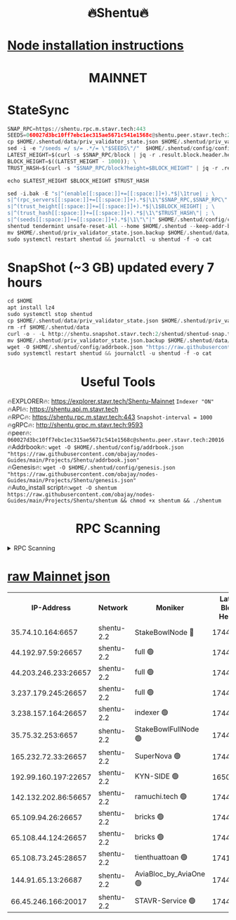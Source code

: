 <h1 align="center"> 🔥Shentu🔥</h1>

[Node installation instructions](https://github.com/obajay/nodes-Guides/tree/main/Projects/Shentu)
=
<h1 align="center"> MAINNET</h1>

# StateSync
```python
SNAP_RPC=https://shentu.rpc.m.stavr.tech:443
SEEDS=060027d3bc10ff7ebc1ec315ae5671c541e1568c@shentu.peer.stavr.tech:20016
cp $HOME/.shentud/data/priv_validator_state.json $HOME/.shentud/priv_validator_state.json.backup
sed -i -e "/seeds =/ s/= .*/= \"$SEEDS\"/"  $HOME/.shentud/config/config.toml
LATEST_HEIGHT=$(curl -s $SNAP_RPC/block | jq -r .result.block.header.height); \
BLOCK_HEIGHT=$((LATEST_HEIGHT - 1000)); \
TRUST_HASH=$(curl -s "$SNAP_RPC/block?height=$BLOCK_HEIGHT" | jq -r .result.block_id.hash)

echo $LATEST_HEIGHT $BLOCK_HEIGHT $TRUST_HASH

sed -i.bak -E "s|^(enable[[:space:]]+=[[:space:]]+).*$|\1true| ; \
s|^(rpc_servers[[:space:]]+=[[:space:]]+).*$|\1\"$SNAP_RPC,$SNAP_RPC\"| ; \
s|^(trust_height[[:space:]]+=[[:space:]]+).*$|\1$BLOCK_HEIGHT| ; \
s|^(trust_hash[[:space:]]+=[[:space:]]+).*$|\1\"$TRUST_HASH\"| ; \
s|^(seeds[[:space:]]+=[[:space:]]+).*$|\1\"\"|" $HOME/.shentud/config/config.toml
shentud tendermint unsafe-reset-all --home $HOME/.shentud --keep-addr-book
mv $HOME/.shentud/priv_validator_state.json.backup $HOME/.shentud/data/priv_validator_state.json
sudo systemctl restart shentud && journalctl -u shentud -f -o cat
```
# SnapShot (~3 GB) updated every 7 hours
```python
cd $HOME
apt install lz4
sudo systemctl stop shentud
cp $HOME/.shentud/data/priv_validator_state.json $HOME/.shentud/priv_validator_state.json.backup
rm -rf $HOME/.shentud/data
curl -o - -L http://shentu.snapshot.stavr.tech:2/shentud/shentud-snap.tar.lz4 | lz4 -c -d - | tar -x -C $HOME/.shentud --strip-components 2
mv $HOME/.shentud/priv_validator_state.json.backup $HOME/.shentud/data/priv_validator_state.json
wget -O $HOME/.shentud/config/addrbook.json "https://raw.githubusercontent.com/obajay/nodes-Guides/main/Projects/Shentu/addrbook.json"
sudo systemctl restart shentud && journalctl -u shentud -f -o cat
```

 <h1 align="center"> Useful Tools</h1>

🔥EXPLORER🔥:     https://explorer.stavr.tech/Shentu-Mainnet        `Indexer "ON"` \
🔥API🔥:          https://shentu.api.m.stavr.tech \
🔥RPC🔥:          https://shentu.rpc.m.stavr.tech:443              `Snapshot-interval = 1000` \
🔥gRPC🔥:         http://shentu.grpc.m.stavr.tech:9593 \
🔥peer🔥:         `060027d3bc10ff7ebc1ec315ae5671c541e1568c@shentu.peer.stavr.tech:20016` \
🔥Addrbook🔥:  `wget -O $HOME/.shentud/config/addrbook.json "https://raw.githubusercontent.com/obajay/nodes-Guides/main/Projects/Shentu/addrbook.json"` \
🔥Genesis🔥:  `wget -O $HOME/.shentud/config/genesis.json "https://raw.githubusercontent.com/obajay/nodes-Guides/main/Projects/Shentu/genesis.json"` \
🔥Auto_install script🔥:`wget -O shentum https://raw.githubusercontent.com/obajay/nodes-Guides/main/Projects/Shentu/shentum && chmod +x shentum && ./shentum`

<h1 align="center"> RPC Scanning</h1>

<details>
<summary>RPC Scanning</summary>

<h2 align="center"> We scan nodes in real time every 4 hours. And we provide the final result of RPC endpoints.
We cannot influence the operation of these nodes in any way. </h2>


```python
If Voting Power is higher than 0 --> then the Node is a validator of the network and may be subject to attack and be a potential threat to the chain.
```
```python
We marked such validators with a red symbol
```

</details>

[raw Mainnet json](https://rpc-check.shentum.stavr.tech/shentum/rpc-shentum-result.json)
=


<table><tr><th>IP-Address</th><th>Network</th><th>Moniker</th><th>Latest Block Height</th><th>Earliest Block Height</th><th>Catching Up</th><th>Tx Index</th><th>Voting Power</th><th>Scan Time</th></tr><tr><td>35.74.10.164:6657</td><td>shentu-2.2</td><td>StakeBowlNode 🔴</td><td>17446331</td><td>8308501</td><td>False</td><td>on</td><td>50178</td><td>2024-03-01T16:02:12.396814229UTC</td></tr><tr><td>44.192.97.59:26657</td><td>shentu-2.2</td><td>full 🟢</td><td>17446331</td><td>9786901</td><td>False</td><td>on</td><td>0</td><td>2024-03-01T16:02:09.077750602UTC</td></tr><tr><td>44.203.246.233:26657</td><td>shentu-2.2</td><td>full 🟢</td><td>17446314</td><td>9786901</td><td>False</td><td>on</td><td>0</td><td>2024-03-01T16:02:21.111989279UTC</td></tr><tr><td>3.237.179.245:26657</td><td>shentu-2.2</td><td>full 🟢</td><td>17446334</td><td>9786901</td><td>False</td><td>on</td><td>0</td><td>2024-03-01T16:02:29.884891359UTC</td></tr><tr><td>3.238.157.164:26657</td><td>shentu-2.2</td><td>indexer 🟢</td><td>17446336</td><td>9786901</td><td>False</td><td>on</td><td>0</td><td>2024-03-01T16:02:43.134924331UTC</td></tr><tr><td>35.75.32.253:6657</td><td>shentu-2.2</td><td>StakeBowlFullNode 🟢</td><td>17446339</td><td>10470762</td><td>False</td><td>on</td><td>0</td><td>2024-03-01T16:03:05.113955544UTC</td></tr><tr><td>165.232.72.33:26657</td><td>shentu-2.2</td><td>SuperNova 🟢</td><td>17446339</td><td>15936001</td><td>False</td><td>on</td><td>0</td><td>2024-03-01T16:03:03.826592921UTC</td></tr><tr><td>192.99.160.197:22657</td><td>shentu-2.2</td><td>KYN-SIDE 🟢</td><td>16506940</td><td>16083091</td><td>False</td><td>on</td><td>0</td><td>2024-03-01T16:03:48.423094384UTC</td></tr><tr><td>142.132.202.86:56657</td><td>shentu-2.2</td><td>ramuchi.tech 🟢</td><td>17446345</td><td>16196001</td><td>False</td><td>on</td><td>0</td><td>2024-03-01T16:03:38.657083387UTC</td></tr><tr><td>65.109.94.26:26657</td><td>shentu-2.2</td><td>bricks 🟢</td><td>17446346</td><td>16401001</td><td>False</td><td>on</td><td>0</td><td>2024-03-01T16:03:45.667866055UTC</td></tr><tr><td>65.108.44.124:26657</td><td>shentu-2.2</td><td>bricks 🟢</td><td>17446347</td><td>16401001</td><td>False</td><td>on</td><td>0</td><td>2024-03-01T16:03:48.731494437UTC</td></tr><tr><td>65.108.73.245:28657</td><td>shentu-2.2</td><td>tienthuattoan 🟢</td><td>17415110</td><td>17399930</td><td>False</td><td>on</td><td>0</td><td>2024-03-01T16:03:13.907223006UTC</td></tr><tr><td>144.91.65.13:26687</td><td>shentu-2.2</td><td>AviaBloc_by_AviaOne 🟢</td><td>17446340</td><td>17434623</td><td>False</td><td>off</td><td>0</td><td>2024-03-01T16:03:13.595455939UTC</td></tr><tr><td>66.45.246.166:20017</td><td>shentu-2.2</td><td>STAVR-Service 🟢</td><td>17446346</td><td>17439001</td><td>False</td><td>on</td><td>0</td><td>2024-03-01T16:03:45.320362592UTC</td></tr></table>
